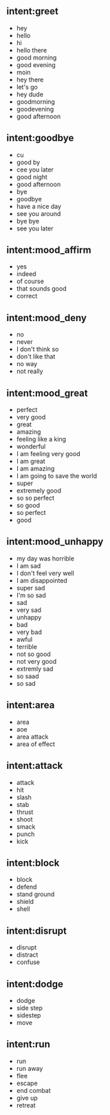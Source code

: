 ## intent:greet
- hey
- hello
- hi
- hello there
- good morning
- good evening
- moin
- hey there
- let's go
- hey dude
- goodmorning
- goodevening
- good afternoon

## intent:goodbye
- cu
- good by
- cee you later
- good night
- good afternoon
- bye
- goodbye
- have a nice day
- see you around
- bye bye
- see you later

## intent:mood_affirm
- yes
- indeed
- of course
- that sounds good
- correct

## intent:mood_deny
- no
- never
- I don't think so
- don't like that
- no way
- not really

## intent:mood_great
- perfect
- very good
- great
- amazing
- feeling like a king
- wonderful
- I am feeling very good
- I am great
- I am amazing
- I am going to save the world
- super
- extremely good
- so so perfect
- so good
- so perfect
- good

## intent:mood_unhappy
- my day was horrible
- I am sad
- I don't feel very well
- I am disappointed
- super sad
- I'm so sad
- sad
- very sad
- unhappy
- bad
- very bad
- awful
- terrible
- not so good
- not very good
- extremly sad
- so saad
- so sad

## intent:area
- area
- aoe
- area attack
- area of effect

## intent:attack
- attack
- hit
- slash
- stab
- thrust
- shoot
- smack
- punch
- kick

## intent:block
- block
- defend
- stand ground
- shield
- shell

## intent:disrupt
- disrupt
- distract
- confuse

## intent:dodge
- dodge
- side step
- sidestep
- move

## intent:run
- run
- run away
- flee
- escape
- end combat
- give up
- retreat